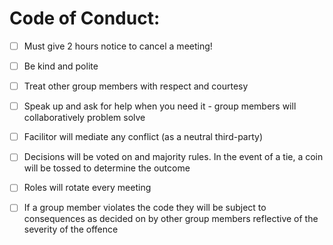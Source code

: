 
# Code of Conduct:

- [ ] Must give 2 hours notice to cancel a meeting!

- [ ] Be kind and polite 

- [ ] Treat other group members with respect and courtesy

- [ ] Speak up and ask for help when you need it - group members will collaboratively problem solve 

- [ ] Facilitor will mediate any conflict (as a neutral third-party)

- [ ] Decisions will be voted on and majority rules. In the event of a tie, a coin will be tossed to determine the outcome 

- [ ] Roles will rotate every meeting

- [ ] If a group member violates the code they will be subject to consequences as decided on by other group members reflective of the severity of the offence 

